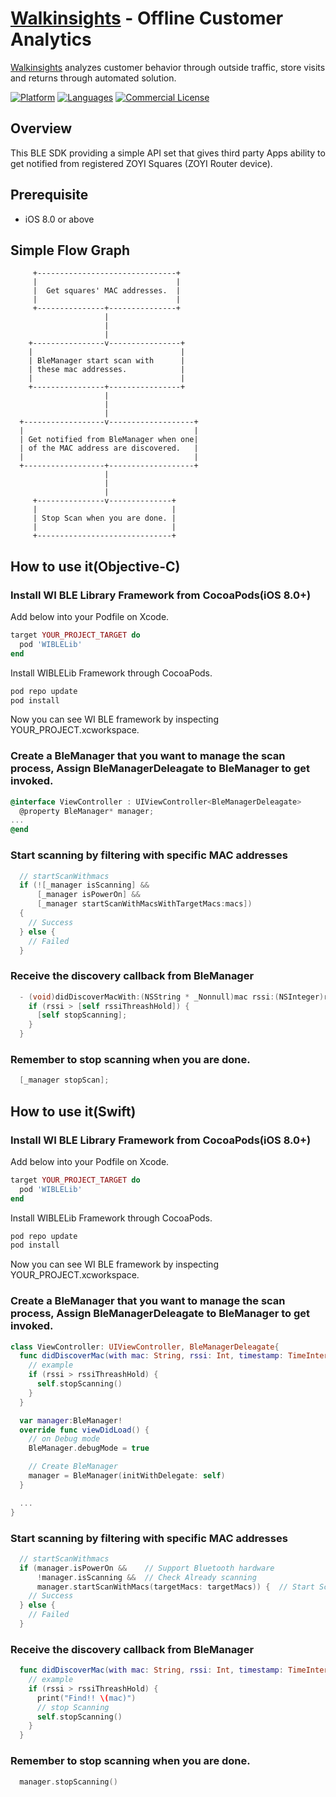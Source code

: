 # [Walkinsights](https://walkinsights.com) - Offline Customer Analytics
[Walkinsights](https://walkinsights.com) analyzes customer behavior through outside traffic, store visits and returns through automated solution.

[![Platform](https://img.shields.io/badge/platform-iOS-orange.svg)](https://cocoapods.org/pods/CHPlugin)
[![Languages](https://img.shields.io/badge/language-Objective--C%20%7C%20Swift-orange.svg)](https://github.com/zoyi/channel-plugin-ios)
[![Commercial License](https://img.shields.io/badge/license-Commercial-brightgreen.svg)](https://github.com/zoyi/sdk-ble-ios/blob/master/LICENSE)

## Overview

This BLE SDK providing a simple API set that gives third party Apps ability to get notified from registered ZOYI Squares (ZOYI Router device).

## Prerequisite

* iOS 8.0 or above

## Simple Flow Graph

```
     +-------------------------------+      
     |                               |      
     |  Get squares' MAC addresses.  |      
     |                               |      
     +---------------+---------------+      
                     |                      
                     |                      
                     |                      
    +----------------v----------------+     
    |                                 |     
    | BleManager start scan with      |     
    | these mac addresses.            |     
    |                                 |     
    +----------------+----------------+     
                     |                      
                     |                      
                     |                      
  +------------------v-------------------+  
  |                                      |  
  | Get notified from BleManager when one|  
  | of the MAC address are discovered.   |  
  |                                      |  
  +------------------+-------------------+  
                     |                      
                     |                      
                     |                      
     +---------------v--------------+       
     |                              |       
     | Stop Scan when you are done. |       
     |                              |       
     +------------------------------+       
```

## How to use it(Objective-C)

### Install WI BLE Library Framework from CocoaPods(iOS 8.0+)

Add below into your Podfile on Xcode.

```ruby
target YOUR_PROJECT_TARGET do
  pod 'WIBLELib'
end
```


Install WIBLELib Framework through CocoaPods.

```sh
pod repo update
pod install
```

Now you can see WI BLE framework by inspecting YOUR_PROJECT.xcworkspace.

### Create a BleManager that you want to manage the scan process, Assign BleManagerDeleagate to BleManager to get invoked.

```objective-c
@interface ViewController : UIViewController<BleManagerDeleagate>
  @property BleManager* manager;
...
@end
```

### Start scanning by filtering with specific MAC addresses

```objective-c
  // startScanWithmacs
  if (![_manager isScanning] &&
      [_manager isPowerOn] &&
      [_manager startScanWithMacsWithTargetMacs:macs])
  {
    // Success
  } else {
    // Failed
  }
```

### Receive the discovery callback from BleManager

```objective-c
  - (void)didDiscoverMacWith:(NSString * _Nonnull)mac rssi:(NSInteger)rssi timestamp:(NSTimeInterval)timestamp {
    if (rssi > [self rssiThreashHold]) {
      [self stopScanning];
    }
  }
```

### Remember to stop scanning when you are done.

```objective-c
  [_manager stopScan];
```


## How to use it(Swift)

### Install WI BLE Library Framework from CocoaPods(iOS 8.0+)

Add below into your Podfile on Xcode.

```ruby
target YOUR_PROJECT_TARGET do
  pod 'WIBLELib'
end
```


Install WIBLELib Framework through CocoaPods.

```sh
pod repo update
pod install
```

Now you can see WI BLE framework by inspecting YOUR_PROJECT.xcworkspace.

### Create a BleManager that you want to manage the scan process, Assign BleManagerDeleagate to BleManager to get invoked.

```swift
class ViewController: UIViewController, BleManagerDeleagate{
  func didDiscoverMac(with mac: String, rssi: Int, timestamp: TimeInterval) {
    // example
    if (rssi > rssiThreashHold) {
      self.stopScanning()
    }
  }

  var manager:BleManager!
  override func viewDidLoad() {
    // on Debug mode
    BleManager.debugMode = true

    // Create BleManager
    manager = BleManager(initWithDelegate: self)
  }

  ...
}
```

### Start scanning by filtering with specific MAC addresses

```swift
  // startScanWithmacs
  if (manager.isPowerOn &&    // Support Bluetooth hardware
      !manager.isScanning &&  // Check Already scanning
      manager.startScanWithMacs(targetMacs: targetMacs)) {  // Start Scaning with specific MAC addresses
    // Success
  } else {
    // Failed
  }
```

### Receive the discovery callback from BleManager

```swift
  func didDiscoverMac(with mac: String, rssi: Int, timestamp: TimeInterval) {
    // example
    if (rssi > rssiThreashHold) {
      print("Find!! \(mac)")
      // stop Scanning
      self.stopScanning()
    }
  }
```

### Remember to stop scanning when you are done.

```swift
  manager.stopScanning()
```


